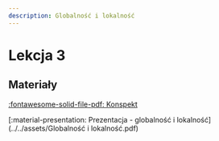 ```yaml
---
description: Globalność i lokalność
---
```


# Lekcja 3

## Materiały

[:fontawesome-solid-file-pdf: Konspekt](../../assets/3-wpr-do-fun.pdf)

[:material-presentation: Prezentacja - globalność i lokalność](../../assets/Globalność i lokalność.pdf)
